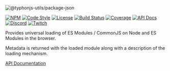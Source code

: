 ![@typhonjs-utils/package-json](https://i.imgur.com/5O2R1LI.png)

[![NPM](https://img.shields.io/npm/v/@typhonjs-utils/loader-module.svg?label=npm)](https://www.npmjs.com/package/@typhonjs-utils/loader-module)
[![Code Style](https://img.shields.io/badge/code%20style-allman-yellowgreen.svg?style=flat)](https://en.wikipedia.org/wiki/Indent_style#Allman_style)
[![License](https://img.shields.io/badge/license-MPLv2-yellowgreen.svg?style=flat)](https://github.com/typhonjs-node-utils/loader-module/blob/main/LICENSE)
[![Build Status](https://github.com/typhonjs-node-utils/loader-module/workflows/CI/CD/badge.svg)](#)
[![Coverage](https://img.shields.io/codecov/c/github/typhonjs-node-utils/loader-module.svg)](https://codecov.io/github/typhonjs-node-utils/loader-module)
[![API Docs](https://img.shields.io/badge/API%20Documentation-476ff0)](https://typhonjs-node-utils.github.io/loader-module/)
[![Discord](https://img.shields.io/discord/737953117999726592?label=TyphonJS%20Discord)](https://typhonjs.io/discord/)
[![Twitch](https://img.shields.io/twitch/status/typhonrt?style=social)](https://www.twitch.tv/typhonrt)

Provides universal loading of ES Modules / CommonJS on Node and ES Modules in the browser.

Metadata is returned with the loaded module along with a description of the loading mechanism.

[API Documentation](https://typhonjs-node-utils.github.io/loader-module/)

